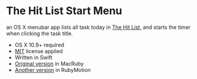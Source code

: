 The Hit List Start Menu
=======================

an OS X menubar app lists all task today in [The Hit List](http://www.karelia.com/products/the-hit-list/mac.html), and starts the timer when clicking the task title.

- OS X 10.9+ required
- [MIT](http://opensource.org/licenses/MIT) license applied
- Written in Swift
- [Original version](https://github.com/himynameisjonas/the-hit-list-menu-bar-app) in MacRuby
- [Another version](https://github.com/cyberfox/thlmenubar) in RubyMotion
